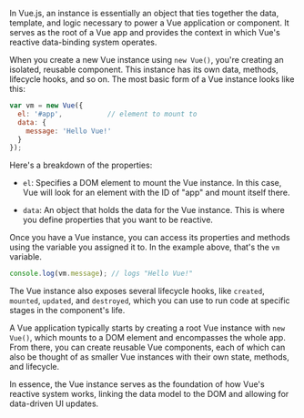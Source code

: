 In Vue.js, an instance is essentially an object that ties together the data, template, and logic necessary to power a Vue application or component. It serves as the root of a Vue app and provides the context in which Vue's reactive data-binding system operates. 

When you create a new Vue instance using `new Vue()`, you're creating an isolated, reusable component. This instance has its own data, methods, lifecycle hooks, and so on. The most basic form of a Vue instance looks like this:

```javascript
var vm = new Vue({
  el: '#app',           // element to mount to
  data: {
    message: 'Hello Vue!'
  }
});
```

Here's a breakdown of the properties:

- `el`: Specifies a DOM element to mount the Vue instance. In this case, Vue will look for an element with the ID of "app" and mount itself there.

- `data`: An object that holds the data for the Vue instance. This is where you define properties that you want to be reactive.

Once you have a Vue instance, you can access its properties and methods using the variable you assigned it to. In the example above, that's the `vm` variable.

```javascript
console.log(vm.message); // logs "Hello Vue!"
```

The Vue instance also exposes several lifecycle hooks, like `created`, `mounted`, `updated`, and `destroyed`, which you can use to run code at specific stages in the component's life.

A Vue application typically starts by creating a root Vue instance with `new Vue()`, which mounts to a DOM element and encompasses the whole app. From there, you can create reusable Vue components, each of which can also be thought of as smaller Vue instances with their own state, methods, and lifecycle.

In essence, the Vue instance serves as the foundation of how Vue's reactive system works, linking the data model to the DOM and allowing for data-driven UI updates.
